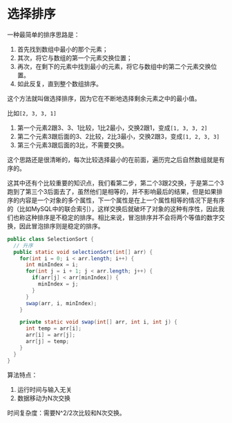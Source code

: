# 选择排序

一种最简单的排序思路是：

1. 首先找到数组中最小的那个元素；
2. 其次，将它与数组的第一个元素交换位置；
3. 再次，在剩下的元素中找到最小的元素，将它与数组中的第二个元素交换位置。
4. 如此反复，直到整个数组排序。

这个方法就叫做选择排序，因为它在不断地选择剩余元素之中的最小值。



比如`[2, 3, 3, 1]`

1. 第一个元素2跟3、3、1比较，1比2最小，交换2跟1，变成`[1, 3, 3, 2]`
2. 第二个元素3跟后面的3、2比较，2比3最小，交换2跟3，变成`[1, 2, 3, 3]`
3. 第三个元素3跟后面的3比，不需要交换。

这个思路还是很清晰的，每次比较选择最小的在前面，遍历完之后自然数组就是有序的。

这其中还有个比较重要的知识点，我们看第二步，第二个3跟2交换，于是第二个3跑到了第三个3后面去了，虽然他们是相等的，并不影响最后的结果，但是如果排序的内容是一个对象的多个属性，下一个属性是在上一个属性相等的情况下是有序的（比如MySQL中的联合索引），这样交换后就破坏了对象的这种有序性，因此我们也称这种排序是不稳定的排序。相比来说，冒泡排序并不会将两个等值的数字交换，因此冒泡排序则是稳定的排序。



```java
public class SelectionSort {
  // 升序
  public static void selectionSort(int[] arr) {
    for(int i = 0; i < arr.length; i++) {
      int minIndex = i;
      for(int j = i + 1; j < arr.length; j++) {
        if(arr[j] < arr[minIndex]) {
          minIndex = j;
        }
      }
      swap(arr, i, minIndex);
    }

    private static void swap(int[] arr, int i, int j) {
      int temp = arr[i];
      arr[i] = arr[j];
      arr[j] = temp;
    }
  }
}
```

算法特点：

1. 运行时间与输入无关
2. 数据移动为N次交换

时间复杂度：需要N^2/2次比较和N次交换。
